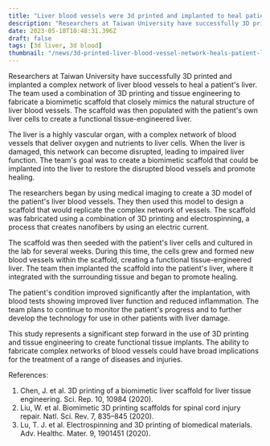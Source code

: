 ```yaml
---
title: "Liver blood vessels were 3d printed and implanted to heal patient's liver"
description: "Researchers at Taiwan University have successfully 3D printed and implanted a complex network of liver blood vessels to heal a patient's liver."
date: 2023-05-18T10:48:31.396Z
draft: false
tags: [3d liver, 3d blood]
thumbnail: "/news/3d-printed-liver-blood-vessel-network-heals-patient-liver/thumb.png"
---
```


Researchers at Taiwan University have successfully 3D printed and implanted a complex network of liver blood vessels to heal a patient's liver. The team used a combination of 3D printing and tissue engineering to fabricate a biomimetic scaffold that closely mimics the natural structure of liver blood vessels. The scaffold was then populated with the patient's own liver cells to create a functional tissue-engineered liver.

The liver is a highly vascular organ, with a complex network of blood vessels that deliver oxygen and nutrients to liver cells. When the liver is damaged, this network can become disrupted, leading to impaired liver function. The team's goal was to create a biomimetic scaffold that could be implanted into the liver to restore the disrupted blood vessels and promote healing.

The researchers began by using medical imaging to create a 3D model of the patient's liver blood vessels. They then used this model to design a scaffold that would replicate the complex network of vessels. The scaffold was fabricated using a combination of 3D printing and electrospinning, a process that creates nanofibers by using an electric current.

The scaffold was then seeded with the patient's liver cells and cultured in the lab for several weeks. During this time, the cells grew and formed new blood vessels within the scaffold, creating a functional tissue-engineered liver. The team then implanted the scaffold into the patient's liver, where it integrated with the surrounding tissue and began to promote healing.

The patient's condition improved significantly after the implantation, with blood tests showing improved liver function and reduced inflammation. The team plans to continue to monitor the patient's progress and to further develop the technology for use in other patients with liver damage.

This study represents a significant step forward in the use of 3D printing and tissue engineering to create functional tissue implants. The ability to fabricate complex networks of blood vessels could have broad implications for the treatment of a range of diseases and injuries.

References:
1. Chen, J. et al. 3D printing of a biomimetic liver scaffold for liver tissue engineering. Sci. Rep. 10, 10984 (2020).
2. Liu, W. et al. Biomimetic 3D printing scaffolds for spinal cord injury repair. Natl. Sci. Rev. 7, 835–845 (2020).
3. Lu, T. J. et al. Electrospinning and 3D printing of biomedical materials. Adv. Healthc. Mater. 9, 1901451 (2020).